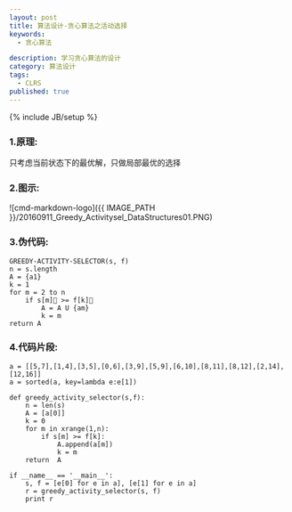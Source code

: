 ```yaml
---
layout: post
title: 算法设计-贪心算法之活动选择
keywords:
  - 贪心算法

description: 学习贪心算法的设计
category: 算法设计
tags:
  - CLRS
published: true
---
```

{% include JB/setup %}



<!--more-->
### 1.原理:
只考虑当前状态下的最优解，只做局部最优的选择

### 2.图示:
![cmd-markdown-logo]({{ IMAGE_PATH }}/20160911_Greedy_Activitysel_DataStructures01.PNG)


### 3.伪代码:
```
GREEDY-ACTIVITY-SELECTOR(s, f)
n = s.length
A = {a1}
k = 1
for m = 2 to n
    if s[m] >= f[k]
        A = A U {am}
        k = m
return A
``` 

### 4.代码片段:
```
a = [[5,7],[1,4],[3,5],[0,6],[3,9],[5,9],[6,10],[8,11],[8,12],[2,14],[12,16]]
a = sorted(a, key=lambda e:e[1])

def greedy_activity_selector(s,f):
    n = len(s)
    A = [a[0]]
    k = 0
    for m in xrange(1,n):
        if s[m] >= f[k]:
            A.append(a[m])
            k = m
    return  A

if __name__ == '__main__':
    s, f = [e[0] for e in a], [e[1] for e in a]
    r = greedy_activity_selector(s, f)
    print r
```
